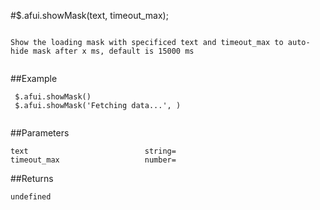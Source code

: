 #$.afui.showMask(text, timeout_max);

```

Show the loading mask with specificed text and timeout_max to auto-hide mask after x ms, default is 15000 ms
 
```

##Example

```
 $.afui.showMask()
 $.afui.showMask('Fetching data...', )
 
```


##Parameters

```
text                          string=
timeout_max                   number= 

```

##Returns

```
undefined
```


